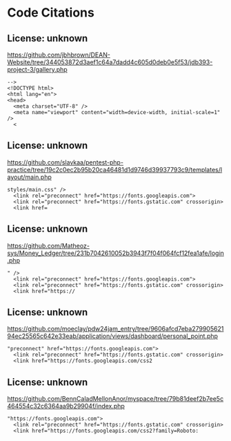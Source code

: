 # Code Citations

## License: unknown
https://github.com/jbhbrown/DEAN-Website/tree/344053872d3aef1c64a7dadd4c605d0deb0e5f53/jdb393-project-3/gallery.php

```
-->
<!DOCTYPE html>
<html lang="en">
<head>
  <meta charset="UTF-8" />
  <meta name="viewport" content="width=device-width, initial-scale=1" />
  <
```


## License: unknown
https://github.com/slavkaa/pentest-php-practice/tree/19c2c0ec2b95b20ca46481d1d9746d39937793c9/templates/layout/main.php

```
styles/main.css" />
  <link rel="preconnect" href="https://fonts.googleapis.com">
  <link rel="preconnect" href="https://fonts.gstatic.com" crossorigin>
  <link href=
```


## License: unknown
https://github.com/Matheoz-sys/Money_Ledger/tree/231b7042610052b3943f7f04f064fcf12fea1afe/login.php

```
" />
  <link rel="preconnect" href="https://fonts.googleapis.com">
  <link rel="preconnect" href="https://fonts.gstatic.com" crossorigin>
  <link href="https://
```


## License: unknown
https://github.com/moeclay/pdw24jam_entry/tree/9606afcd7eba27990562194ec25565c642e33eab/application/views/dashboard/personal_point.php

```
"preconnect" href="https://fonts.googleapis.com">
  <link rel="preconnect" href="https://fonts.gstatic.com" crossorigin>
  <link href="https://fonts.googleapis.com/css2
```


## License: unknown
https://github.com/BennCaladMellonAnor/myspace/tree/79b81deef2b7ee5c464554c32c6364aa9b29904f/index.php

```
"https://fonts.googleapis.com">
  <link rel="preconnect" href="https://fonts.gstatic.com" crossorigin>
  <link href="https://fonts.googleapis.com/css2?family=Roboto:
```


